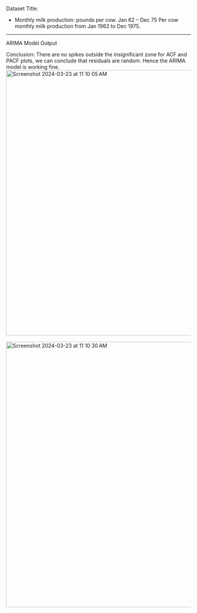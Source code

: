 Dataset Title: 
- Monthly milk production: pounds per cow. Jan 62 – Dec 75 Per cow monthly milk production from Jan 1962 to Dec 1975.

---
ARIMA Model Output 

Conclusion: There are no spikes outside the insignificant zone for ACF and PACF plots, we can conclude that residuals are random. Hence the ARIMA model is working fine.
<br>
<img width="722" alt="Screenshot 2024-03-23 at 11 10 05 AM" src="https://github.com/therealowen/Time-Series-Analysis---Milk-Production-Prediction/assets/31581639/58fae9f8-3710-4b08-be26-d2f12a145cd6">
<br><br>
<img width="722" alt="Screenshot 2024-03-23 at 11 10 30 AM" src="https://github.com/therealowen/Time-Series-Analysis---Milk-Production-Prediction/assets/31581639/12588f73-d88e-4f2f-8e38-102123a84ed8">
